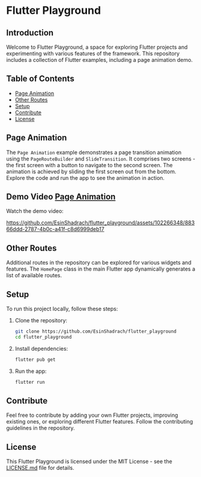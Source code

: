 # Flutter Playground

## Introduction

Welcome to Flutter Playground, a space for exploring Flutter projects and experimenting with various features of the framework. This repository includes a collection of Flutter examples, including a page animation demo.

## Table of Contents

-   [Page Animation](#page-animation)
-   [Other Routes](#other-routes)
-   [Setup](#setup)
-   [Contribute](#contribute)
-   [License](#license)

## Page Animation

The `Page Animation` example demonstrates a page transition animation using the `PageRouteBuilder` and `SlideTransition`. It comprises two screens - the first screen with a button to navigate to the second screen. The animation is achieved by sliding the first screen out from the bottom. Explore the code and run the app to see the animation in action.

## Demo Video [Page Animation](#page-animation)

Watch the demo video:

https://github.com/EsinShadrach/flutter_playground/assets/102266348/88366ddd-2787-4b0c-a41f-c8d6999deb17

## Other Routes

Additional routes in the repository can be explored for various widgets and features. The `HomePage` class in the main Flutter app dynamically generates a list of available routes.

## Setup

To run this project locally, follow these steps:

1. Clone the repository:

    ```bash
    git clone https://github.com/EsinShadrach/flutter_playground
    cd flutter_playground
    ```

2. Install dependencies:

    ```bash
    flutter pub get
    ```

3. Run the app:

    ```bash
    flutter run
    ```

## Contribute

Feel free to contribute by adding your own Flutter projects, improving existing ones, or exploring different Flutter features. Follow the contributing guidelines in the repository.

## License

This Flutter Playground is licensed under the MIT License - see the [LICENSE.md](LICENSE.md) file for details.

